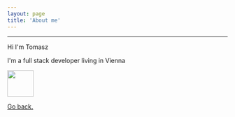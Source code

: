 ```yaml
---
layout: page
title: 'About me'
---
```


---

Hi I'm Tomasz

I'm a full stack developer living in Vienna

<a href="https://api.badgr.io/public/assertions/UpIO1ZZtS6CUpwJkpTilog?identity__email=zadrozny.tomasz%40gmail.com">
  <img src="https://static.scrum.org/web/badges/badge-psmi.svg" width="60">
</a>

[Go back.](/)
